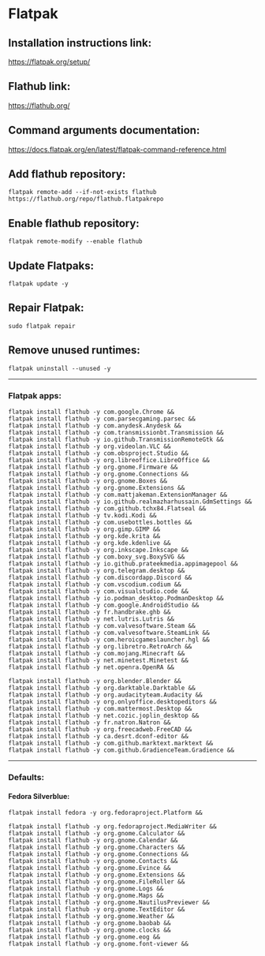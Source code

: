 # Flatpak

## Installation instructions link:

https://flatpak.org/setup/

## Flathub link:

https://flathub.org/

## Command arguments documentation:

https://docs.flatpak.org/en/latest/flatpak-command-reference.html

## Add flathub repository:

`flatpak remote-add --if-not-exists flathub https://flathub.org/repo/flathub.flatpakrepo`

## Enable flathub repository:

`flatpak remote-modify --enable flathub`

## Update Flatpaks:

`flatpak update -y`

## Repair Flatpak:

`sudo flatpak repair`

## Remove unused runtimes:

`flatpak uninstall --unused -y`

---

### Flatpak apps:

```
flatpak install flathub -y com.google.Chrome &&
flatpak install flathub -y com.parsecgaming.parsec &&
flatpak install flathub -y com.anydesk.Anydesk &&
flatpak install flathub -y com.transmissionbt.Transmission &&
flatpak install flathub -y io.github.TransmissionRemoteGtk &&
flatpak install flathub -y org.videolan.VLC &&
flatpak install flathub -y com.obsproject.Studio &&
flatpak install flathub -y org.libreoffice.LibreOffice &&
flatpak install flathub -y org.gnome.Firmware &&
flatpak install flathub -y org.gnome.Connections &&
flatpak install flathub -y org.gnome.Boxes &&
flatpak install flathub -y org.gnome.Extensions &&
flatpak install flathub -y com.mattjakeman.ExtensionManager &&
flatpak install flathub -y io.github.realmazharhussain.GdmSettings &&
flatpak install flathub -y com.github.tchx84.Flatseal &&
flatpak install flathub -y tv.kodi.Kodi &&
flatpak install flathub -y com.usebottles.bottles &&
flatpak install flathub -y org.gimp.GIMP &&
flatpak install flathub -y org.kde.krita &&
flatpak install flathub -y org.kde.kdenlive &&
flatpak install flathub -y org.inkscape.Inkscape &&
flatpak install flathub -y com.boxy_svg.BoxySVG &&
flatpak install flathub -y io.github.prateekmedia.appimagepool &&
flatpak install flathub -y org.telegram.desktop &&
flatpak install flathub -y com.discordapp.Discord &&
flatpak install flathub -y com.vscodium.codium &&
flatpak install flathub -y com.visualstudio.code &&
flatpak install flathub -y io.podman_desktop.PodmanDesktop &&
flatpak install flathub -y com.google.AndroidStudio &&
flatpak install flathub -y fr.handbrake.ghb &&
flatpak install flathub -y net.lutris.Lutris &&
flatpak install flathub -y com.valvesoftware.Steam &&
flatpak install flathub -y com.valvesoftware.SteamLink &&
flatpak install flathub -y com.heroicgameslauncher.hgl &&
flatpak install flathub -y org.libretro.RetroArch &&
flatpak install flathub -y com.mojang.Minecraft &&
flatpak install flathub -y net.minetest.Minetest &&
flatpak install flathub -y net.openra.OpenRA &&

flatpak install flathub -y org.blender.Blender &&
flatpak install flathub -y org.darktable.Darktable &&
flatpak install flathub -y org.audacityteam.Audacity &&
flatpak install flathub -y org.onlyoffice.desktopeditors &&
flatpak install flathub -y com.mattermost.Desktop &&
flatpak install flathub -y net.cozic.joplin_desktop &&
flatpak install flathub -y fr.natron.Natron &&
flatpak install flathub -y org.freecadweb.FreeCAD &&
flatpak install flathub -y ca.desrt.dconf-editor &&
flatpak install flathub -y com.github.marktext.marktext &&
flatpak install flathub -y com.github.GradienceTeam.Gradience &&
```

---

### Defaults:

#### Fedora Silverblue:

```
flatpak install fedora -y org.fedoraproject.Platform &&
```

```
flatpak install flathub -y org.fedoraproject.MediaWriter &&
flatpak install flathub -y org.gnome.Calculator &&
flatpak install flathub -y org.gnome.Calendar &&
flatpak install flathub -y org.gnome.Characters &&
flatpak install flathub -y org.gnome.Connections &&
flatpak install flathub -y org.gnome.Contacts &&
flatpak install flathub -y org.gnome.Evince &&
flatpak install flathub -y org.gnome.Extensions &&
flatpak install flathub -y org.gnome.FileRoller &&
flatpak install flathub -y org.gnome.Logs &&
flatpak install flathub -y org.gnome.Maps &&
flatpak install flathub -y org.gnome.NautilusPreviewer &&
flatpak install flathub -y org.gnome.TextEditor &&
flatpak install flathub -y org.gnome.Weather &&
flatpak install flathub -y org.gnome.baobab &&
flatpak install flathub -y org.gnome.clocks &&
flatpak install flathub -y org.gnome.eog &&
flatpak install flathub -y org.gnome.font-viewer &&
```


